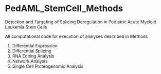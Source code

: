 # PedAML_StemCell_Methods
Detection and Targeting of Splicing Deregulation in Pediatric Acute Myeloid Leukemia Stem Cells

All computational code for execution of analyses described in Methods
1. Differential Expression
2. Differential Splicing
3. RNA Editing Analysis
4. Network Analysis
4. Single Cell Proteogenomic Analysis
